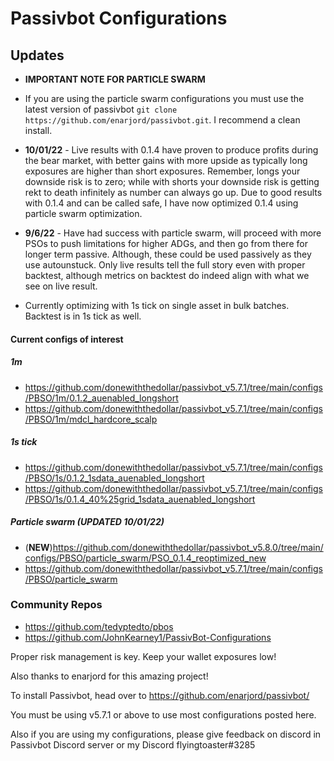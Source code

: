 # Passivbot Configurations
## Updates
  * **IMPORTANT NOTE FOR PARTICLE SWARM**
   * If you are using the particle swarm configurations you must use the latest version of passivbot ``git clone https://github.com/enarjord/passivbot.git``. I recommend a clean install. 
   
  * **10/01/22** - Live results with 0.1.4 have proven to produce profits during the bear market, with better gains with more upside as typically long exposures are higher than short exposures. Remember, longs your downside risk is to zero; while with shorts your downside risk is getting rekt to death infinitely as number can always go up. Due to good results with 0.1.4 and can be called safe, I have now optimized 0.1.4 using particle swarm optimization.
  
  * **9/6/22** - Have had success with particle swarm, will proceed with more PSOs to push limitations for higher ADGs, and then go from there for longer term passive. Although, these could be used passively as they use autounstuck. Only live results tell the full story even with proper backtest, although metrics on backtest do indeed align with what we see on live result. 
  
  * Currently optimizing with 1s tick on single asset in bulk batches. Backtest is in 1s tick as well.
#### Current configs of interest
##### 1m
  * https://github.com/donewiththedollar/passivbot_v5.7.1/tree/main/configs/PBSO/1m/0.1.2_auenabled_longshort
  * https://github.com/donewiththedollar/passivbot_v5.7.1/tree/main/configs/PBSO/1m/mdcl_hardcore_scalp
##### 1s tick
  * https://github.com/donewiththedollar/passivbot_v5.7.1/tree/main/configs/PBSO/1s/0.1.2_1sdata_auenabled_longshort
  * https://github.com/donewiththedollar/passivbot_v5.7.1/tree/main/configs/PBSO/1s/0.1.4_40%25grid_1sdata_auenabled_longshort
##### Particle swarm (**UPDATED 10/01/22**)
  * (**NEW**)https://github.com/donewiththedollar/passivbot_v5.8.0/tree/main/configs/PBSO/particle_swarm/PSO_0.1.4_reoptimized_new
  * https://github.com/donewiththedollar/passivbot_v5.7.1/tree/main/configs/PBSO/particle_swarm
  
### Community Repos
  * https://github.com/tedyptedto/pbos
  * https://github.com/JohnKearney1/PassivBot-Configurations
  

Proper risk management is key. Keep your wallet exposures low!

Also thanks to enarjord for this amazing project!

To install Passivbot, head over to https://github.com/enarjord/passivbot/

You must be using v5.7.1 or above to use most configurations posted here.

Also if you are using my configurations, please give feedback on discord in Passivbot Discord server or my Discord flyingtoaster#3285
